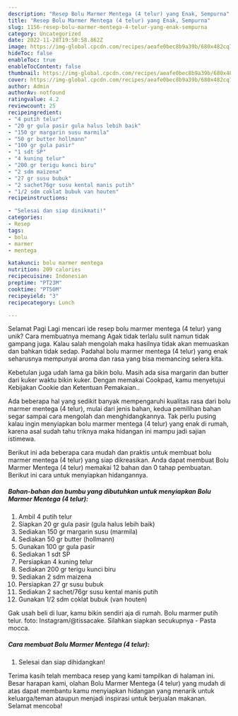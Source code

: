 ```yaml
---
description: "Resep Bolu Marmer Mentega (4 telur) yang Enak, Sempurna"
title: "Resep Bolu Marmer Mentega (4 telur) yang Enak, Sempurna"
slug: 1156-resep-bolu-marmer-mentega-4-telur-yang-enak-sempurna
category: Uncategorized
date: 2022-11-28T19:50:58.862Z
image: https://img-global.cpcdn.com/recipes/aeafe0bec8b9a39b/680x482cq70/bolu-marmer-mentega-4-telur-foto-resep-utama.jpg
hideToc: false
enableToc: true
enableTocContent: false
thumbnail: https://img-global.cpcdn.com/recipes/aeafe0bec8b9a39b/680x482cq70/bolu-marmer-mentega-4-telur-foto-resep-utama.jpg
cover: https://img-global.cpcdn.com/recipes/aeafe0bec8b9a39b/680x482cq70/bolu-marmer-mentega-4-telur-foto-resep-utama.jpg
author: Admin
authorAv: notfound
ratingvalue: 4.2
reviewcount: 25
recipeingredient:
- "4 putih telur"
- "20 gr gula pasir gula halus lebih baik"
- "150 gr margarin susu marmila"
- "50 gr butter hollmann"
- "100 gr gula pasir"
- "1 sdt SP"
- "4 kuning telur"
- "200 gr terigu kunci biru"
- "2 sdm maizena"
- "27 gr susu bubuk"
- "2 sachet76gr susu kental manis putih"
- "1/2 sdm coklat bubuk van houten"
recipeinstructions:

- "Selesai dan siap dinikmati!"
categories:
- Resep
tags:
- bolu
- marmer
- mentega

katakunci: bolu marmer mentega 
nutrition: 209 calories
recipecuisine: Indonesian
preptime: "PT23M"
cooktime: "PT50M"
recipeyield: "3"
recipecategory: Lunch

---
```



Selamat Pagi Lagi mencari ide resep bolu marmer mentega (4 telur) yang unik? Cara membuatnya memang Agak tidak terlalu sulit namun tidak gampang juga. Kalau salah mengolah maka hasilnya tidak akan memuaskan dan bahkan tidak sedap. Padahal bolu marmer mentega (4 telur) yang enak seharusnya mempunyai aroma dan rasa yang bisa memancing selera kita.


Kebetulan juga udah lama ga bikin bolu. Masih ada sisa margarin dan butter dari kuker waktu bikin kuker. Dengan memakai Cookpad, kamu menyetujui Kebijakan Cookie dan Ketentuan Pemakaian..

Ada beberapa hal yang sedikit banyak mempengaruhi kualitas rasa dari bolu marmer mentega (4 telur), mulai dari jenis bahan, kedua pemilihan bahan segar sampai cara mengolah dan menghidangkannya. Tak perlu pusing kalau ingin menyiapkan bolu marmer mentega (4 telur) yang enak di rumah, karena asal sudah tahu triknya maka hidangan ini mampu jadi sajian istimewa.


Berikut ini ada beberapa cara mudah dan praktis untuk membuat bolu marmer mentega (4 telur) yang siap dikreasikan. Anda dapat membuat Bolu Marmer Mentega (4 telur) memakai 12 bahan dan 0 tahap pembuatan. Berikut ini cara untuk menyiapkan hidangannya.

<!--inarticleads1-->

##### Bahan-bahan dan bumbu yang dibutuhkan untuk menyiapkan Bolu Marmer Mentega (4 telur):

1. Ambil 4 putih telur
1. Siapkan 20 gr gula pasir (gula halus lebih baik)
1. Sediakan 150 gr margarin susu (marmila)
1. Sediakan 50 gr butter (hollmann)
1. Gunakan 100 gr gula pasir
1. Sediakan 1 sdt SP
1. Persiapkan 4 kuning telur
1. Sediakan 200 gr terigu kunci biru
1. Sediakan 2 sdm maizena
1. Persiapkan 27 gr susu bubuk
1. Sediakan 2 sachet/76gr susu kental manis putih
1. Gunakan 1/2 sdm coklat bubuk (van houten)


Gak usah beli di luar, kamu bikin sendiri aja di rumah. Bolu marmer putih telur. foto: Instagram/@tissacake. Silahkan siapkan secukupnya - Pasta mocca. 

<!--inarticleads2-->

##### Cara membuat Bolu Marmer Mentega (4 telur):


1. Selesai dan siap dihidangkan!



Terima kasih telah membaca resep yang kami tampilkan di halaman ini. Besar harapan kami, olahan Bolu Marmer Mentega (4 telur) yang mudah di atas dapat membantu kamu menyiapkan hidangan yang menarik untuk keluarga/teman ataupun menjadi inspirasi untuk berjualan makanan. Selamat mencoba!
